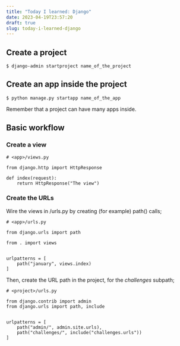 ```yaml
---
title: "Today I learned: Django"
date: 2023-04-19T23:57:20
draft: true
slug: today-i-learned-django
---
```


## Create a project

```
$ django-admin startproject name_of_the_project
```
## Create an app inside the project

```
$ python manage.py startapp name_of_the_app
```

Remember that a project can have many apps inside.

## Basic workflow

### Create a view

```
# <app>/views.py

from django.http import HttpResponse

def index(request):
    return HttpResponse("The view")
```

### Create the URLs

Wire the views in <app>/urls.py by creating (for example) path() calls;

```
# <app>/urls.py

from django.urls import path

from . import views


urlpatterns = [
    path("january", views.index)
]
```

Then, create the URL path in the project, for the _challenges_ subpath;

```
# <project>/urls.py

from django.contrib import admin
from django.urls import path, include


urlpatterns = [
    path("admin/", admin.site.urls),
    path("challenges/", include("challenges.urls"))
]
```
